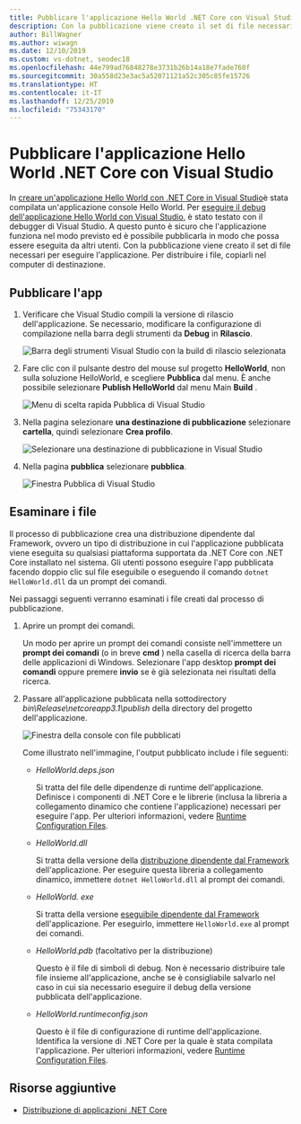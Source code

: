 ```yaml
---
title: Pubblicare l'applicazione Hello World .NET Core con Visual Studio
description: Con la pubblicazione viene creato il set di file necessari per eseguire l'applicazione .NET Core.
author: BillWagner
ms.author: wiwagn
ms.date: 12/10/2019
ms.custom: vs-dotnet, seodec18
ms.openlocfilehash: 44e799ad76848278e3731b26b14a18e7fade760f
ms.sourcegitcommit: 30a558d23e3ac5a52071121a52c305c85fe15726
ms.translationtype: HT
ms.contentlocale: it-IT
ms.lasthandoff: 12/25/2019
ms.locfileid: "75343170"
---
```

# <a name="publish-your-net-core-hello-world-application-with-visual-studio"></a>Pubblicare l'applicazione Hello World .NET Core con Visual Studio

In [creare un'applicazione Hello World con .NET Core in Visual Studio](with-visual-studio.md)è stata compilata un'applicazione console Hello World. Per [eseguire il debug dell'applicazione Hello World con Visual Studio](debugging-with-visual-studio.md), è stato testato con il debugger di Visual Studio. A questo punto è sicuro che l'applicazione funziona nel modo previsto ed è possibile pubblicarla in modo che possa essere eseguita da altri utenti. Con la pubblicazione viene creato il set di file necessari per eseguire l'applicazione. Per distribuire i file, copiarli nel computer di destinazione.

## <a name="publish-the-app"></a>Pubblicare l'app

1. Verificare che Visual Studio compili la versione di rilascio dell'applicazione. Se necessario, modificare la configurazione di compilazione nella barra degli strumenti da **Debug** in **Rilascio**.

   ![Barra degli strumenti Visual Studio con la build di rilascio selezionata](media/publishing-with-visual-studio/visual-studio-toolbar-release.png)

1. Fare clic con il pulsante destro del mouse sul progetto **HelloWorld**, non sulla soluzione HelloWorld, e scegliere **Pubblica** dal menu. È anche possibile selezionare **Publish HelloWorld** dal menu Main **Build** .

   ![Menu di scelta rapida Pubblica di Visual Studio](media/publishing-with-visual-studio/publish-context-menu.png)
   
1. Nella pagina selezionare **una destinazione di pubblicazione** selezionare **cartella**, quindi selezionare **Crea profilo**.

   ![Selezionare una destinazione di pubblicazione in Visual Studio](media/publishing-with-visual-studio/pick-publish-target.png)
   
1. Nella pagina **pubblica** selezionare **pubblica**.

   ![Finestra Pubblica di Visual Studio](media/publishing-with-visual-studio/publish-page.png)
   
## <a name="inspect-the-files"></a>Esaminare i file

Il processo di pubblicazione crea una distribuzione dipendente dal Framework, ovvero un tipo di distribuzione in cui l'applicazione pubblicata viene eseguita su qualsiasi piattaforma supportata da .NET Core con .NET Core installato nel sistema. Gli utenti possono eseguire l'app pubblicata facendo doppio clic sul file eseguibile o eseguendo il comando `dotnet HelloWorld.dll` da un prompt dei comandi.

Nei passaggi seguenti verranno esaminati i file creati dal processo di pubblicazione.

1. Aprire un prompt dei comandi.

   Un modo per aprire un prompt dei comandi consiste nell'immettere un **prompt dei comandi** (o in breve **cmd** ) nella casella di ricerca della barra delle applicazioni di Windows. Selezionare l'app desktop **prompt dei comandi** oppure premere **invio** se è già selezionata nei risultati della ricerca.

1. Passare all'applicazione pubblicata nella sottodirectory *bin\Release\netcoreapp3.1\publish* della directory del progetto dell'applicazione.

   ![Finestra della console con file pubblicati](media/publishing-with-visual-studio/published-files-output.png)

   Come illustrato nell'immagine, l'output pubblicato include i file seguenti:

      * *HelloWorld.deps.json*

         Si tratta del file delle dipendenze di runtime dell'applicazione. Definisce i componenti di .NET Core e le librerie (inclusa la libreria a collegamento dinamico che contiene l'applicazione) necessari per eseguire l'app. Per ulteriori informazioni, vedere [Runtime Configuration Files](https://github.com/dotnet/cli/blob/85ca206d84633d658d7363894c4ea9d59e515c1a/Documentation/specs/runtime-configuration-file.md).

      * *HelloWorld.dll*

         Si tratta della versione della [distribuzione dipendente dal Framework](../deploying/deploy-with-cli.md#framework-dependent-deployment) dell'applicazione. Per eseguire questa libreria a collegamento dinamico, immettere `dotnet HelloWorld.dll` al prompt dei comandi.

      * *HelloWorld. exe*
      
         Si tratta della versione [eseguibile dipendente dal Framework](../deploying/deploy-with-cli.md#framework-dependent-executable) dell'applicazione. Per eseguirlo, immettere `HelloWorld.exe` al prompt dei comandi.

      * *HelloWorld.pdb* (facoltativo per la distribuzione)

         Questo è il file di simboli di debug. Non è necessario distribuire tale file insieme all'applicazione, anche se è consigliabile salvarlo nel caso in cui sia necessario eseguire il debug della versione pubblicata dell'applicazione.

      * *HelloWorld.runtimeconfig.json*

         Questo è il file di configurazione di runtime dell'applicazione. Identifica la versione di .NET Core per la quale è stata compilata l'applicazione. Per ulteriori informazioni, vedere [Runtime Configuration Files](https://github.com/dotnet/cli/blob/85ca206d84633d658d7363894c4ea9d59e515c1a/Documentation/specs/runtime-configuration-file.md).

## <a name="additional-resources"></a>Risorse aggiuntive

- [Distribuzione di applicazioni .NET Core](../deploying/index.md)

